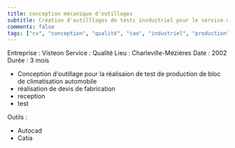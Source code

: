 ```yaml
---
title: conception mécanique d'outillages
subtitle: Création d'outilllages de tests insdustriel pour le service qualité
comments: false
tags: ["cv", "conception", "qualité", "cao", "industriel", "production"]
---
```


Entreprise : Visteon
Service : Qualité
Lieu : Charleville-Mézières
Date : 2002
Durée : 3 mois

* Conception d'outillage pour la réalisaion de test de production de bloc de climatisation automobile
* réalisation de devis de fabrication
* reception
* test


Outils :
* Autocad
* Catia

